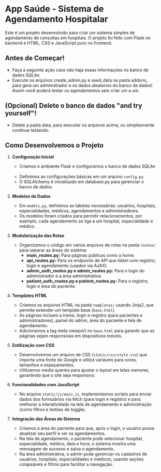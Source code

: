 # App Saúde - Sistema de Agendamento Hospitalar

Este é um projeto desenvolvido para criar um sistema simples de agendamento de consultas em hospitais. O projeto foi feito com Flask no backend e HTML, CSS e JavaScript puro no frontend.

## Antes de Começar!
   - Faça a seguinte ação caso não haja essas informações no banco de dados SQLite:
   - Execute os arquivos create_admin.py e seed_data na pasta addons, para gera um administrador e os dados aleatorios do banco de dados! Assim você poderá testar os agendamentos sem criar um a um.

## (Opcional) Delete o banco de dados "and try yourself"!
   - Delete a pasta data, para executar os arquivos acima, ou simplesmente continue testando.


## Como Desenvolvemos o Projeto

1. **Configuração Inicial**
   - Criamos o ambiente Flask e configuramos o banco de dados SQLite .
   - Definimos as configurações básicas em um arquivo `config.py`.
   - O SQLAlchemy é inicializado em database.py para gerenciar o banco de dados.
     
2. **Modelos de Dados**
   - Em `models.py`, definimos as tabelas necessárias: usuários, hospitais, especialidades, médicos, agendamentos e administradores.
   - Os modelos foram criados para permitir relacionamentos, por exemplo, cada agendamento se liga a um hospital, especialidade e médico.

3. **Modularização das Rotas**
   - Organizamos o código em vários arquivos de rotas na pasta `routes/` para separar as áreas do sistema:
     - **main_routes.py:** Para páginas públicas como a home.
     - **api_routes.py:** Para os endpoints de API que lidam com registro, login e agendamento (usados via AJAX).
     - **admin_auth_routes.py e admin_routes.py:** Para o login do administrador e a área administrativa.
     - **patient_auth_routes.py e patient_routes.py:** Para o registro, login e área do paciente.
   
4. **Templates HTML**
   - Criamos os arquivos HTML na pasta `templates/` usando Jinja2, que permite extender um template base (`base.html`).
   - As páginas incluem a home, login e registro (para pacientes e administradores), painel do admin, área do paciente e tela de agendamento.
   - Adicionamos a tag meta viewport no `base.html` para garantir que as páginas sejam responsivas em dispositivos móveis.

5. **Estilização com CSS**
   - Desenvolvemos um arquivo de CSS (`static/css/style.css`) que importa uma fonte do Google e utiliza variáveis para cores, tamanhos e espaçamentos.
   - Utilizamos media queries para ajustar o layout em telas menores, garantindo que o site seja responsivo.

6. **Funcionalidades com JavaScript**
   - No arquivo `static/js/main.js`, implementamos scripts para enviar dados dos formulários via fetch (para login e registro) e para melhorar a interatividade na tela de agendamento e administração (como filtros e botões de toggle).

7. **Integração das Áreas do Sistema**
   - Criamos a área do paciente para que, após o login, o usuário possa atualizar seu perfil e ver os agendamentos.
   - Na tela de agendamento, o paciente pode selecionar hospital, especialidade, médico, data e hora; o sistema mostra uma mensagem de sucesso e salva o agendamento.
   - Na área administrativa, o admin pode gerenciar os cadastros de usuários, hospitais, especialidades e médicos, usando seções colapsáveis e filtros para facilitar a navegação.
